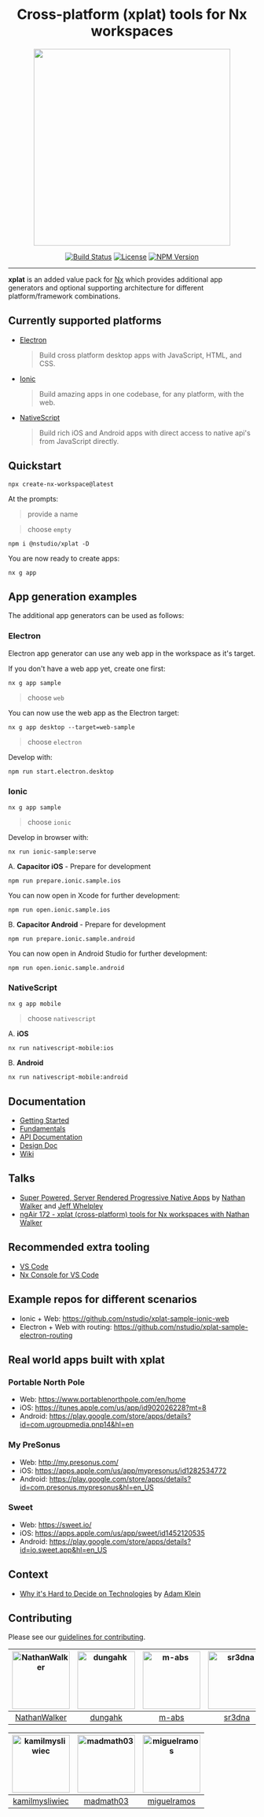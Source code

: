 <h1 align="center">Cross-platform (xplat) tools for Nx workspaces</h1>
<p align="center"><img src="https://raw.githubusercontent.com/nstudio/xplat/master/xplat-logo.png" align="center" width="400"></p>
<div align="center">

[![Build Status](https://travis-ci.org/nstudio/xplat.svg?branch=master)](https://travis-ci.org/nstudio/xplat)
[![License](https://img.shields.io/npm/l/@nstudio/schematics.svg?style=flat-square)]()
[![NPM Version](https://badge.fury.io/js/%40nstudio%2Fschematics.svg)](https://www.npmjs.com/@nstudio/schematics)

</div>
<hr>

**xplat** is an added value pack for [Nx](https://nrwl.io/nx) which provides additional app generators and optional supporting architecture for different platform/framework combinations.

## Currently supported platforms

- [Electron](https://electronjs.org/)
  > Build cross platform desktop apps with JavaScript, HTML, and CSS.
- [Ionic](https://ionicframework.com/)
  > Build amazing apps in one codebase, for any platform, with the web.
- [NativeScript](https://www.nativescript.org/)
  > Build rich iOS and Android apps with direct access to native api's from JavaScript directly.

## Quickstart

```
npx create-nx-workspace@latest
```

At the prompts:

> provide a name

> choose `empty`

```
npm i @nstudio/xplat -D
```

You are now ready to create apps:

```
nx g app
```

## App generation examples

The additional app generators can be used as follows:

### Electron

Electron app generator can use any web app in the workspace as it's target.

If you don't have a web app yet, create one first:

```
nx g app sample
```

> choose `web`

You can now use the web app as the Electron target:

```
nx g app desktop --target=web-sample
```

> choose `electron`

Develop with:

```
npm run start.electron.desktop
```

### Ionic

```
nx g app sample
```

> choose `ionic`

Develop in browser with:

```
nx run ionic-sample:serve
```

A. **Capacitor iOS** - Prepare for development

```
npm run prepare.ionic.sample.ios
```

You can now open in Xcode for further development:

```
npm run open.ionic.sample.ios
```

B. **Capacitor Android** - Prepare for development

```
npm run prepare.ionic.sample.android
```

You can now open in Android Studio for further development:

```
npm run open.ionic.sample.android
```

### NativeScript

```
nx g app mobile
```

> choose `nativescript`

A. **iOS**

```
nx run nativescript-mobile:ios
```

B. **Android**

```
nx run nativescript-mobile:android
```

## Documentation

- [Getting Started](https://nstudio.io/xplat/getting-started)
- [Fundamentals](https://nstudio.io/xplat/fundamentals)
- [API Documentation](https://nstudio.io/xplat/api)
- [Design Doc](https://t.co/z2lRxOBFAg)
- [Wiki](https://github.com/nstudio/xplat/wiki/FAQ)

## Talks

- [Super Powered, Server Rendered Progressive Native Apps](https://www.youtube.com/watch?v=EqqNexmu3Ug) by [Nathan Walker](http://github.com/NathanWalker) and [Jeff Whelpley](https://github.com/jeffwhelpley)
- [ngAir 172 - xplat (cross-platform) tools for Nx workspaces with Nathan Walker](https://www.youtube.com/watch?v=0I8D25nab5c)

## Recommended extra tooling

- [VS Code](https://code.visualstudio.com/)
- [Nx Console for VS Code](https://marketplace.visualstudio.com/items?itemName=nrwl.angular-console)

## Example repos for different scenarios

- Ionic + Web: https://github.com/nstudio/xplat-sample-ionic-web
- Electron + Web with routing: https://github.com/nstudio/xplat-sample-electron-routing

## Real world apps built with xplat

### Portable North Pole

- Web: https://www.portablenorthpole.com/en/home
- iOS: https://itunes.apple.com/us/app/id902026228?mt=8
- Android: https://play.google.com/store/apps/details?id=com.ugroupmedia.pnp14&hl=en

### My PreSonus

- Web: http://my.presonus.com/
- iOS: https://apps.apple.com/us/app/mypresonus/id1282534772
- Android: https://play.google.com/store/apps/details?id=com.presonus.mypresonus&hl=en_US

### Sweet

- Web: https://sweet.io/
- iOS: https://apps.apple.com/us/app/sweet/id1452120535
- Android: https://play.google.com/store/apps/details?id=io.sweet.app&hl=en_US

## Context

- [Why it's Hard to Decide on Technologies](https://medium.com/@adamklein_66511/why-its-hard-to-decide-on-technologies-9d67b6adf157) by [Adam Klein](https://github.com/adamkleingit)

## Contributing

Please see our [guidelines for contributing](https://github.com/nstudio/xplat/blob/master/CONTRIBUTING.md).

| [<img alt="NathanWalker" src="https://avatars2.githubusercontent.com/u/457187?v=4&s=117" width="117">](https://github.com/NathanWalker) | [<img alt="dungahk" src="https://avatars3.githubusercontent.com/u/10074819?v=4&s=117" width="117">](https://github.com/dungahk) | [<img alt="m-abs" src="https://avatars3.githubusercontent.com/u/1348705?v=4&s=117" width="117">](https://github.com/m-abs) | [<img alt="sr3dna" src="https://avatars2.githubusercontent.com/u/15936818?v=4&s=117" width="117">](https://github.com/sr3dna) | [<img alt="mbaljeetsingh" src="https://avatars0.githubusercontent.com/u/872762?v=4&s=117" width="117">](https://github.com/mbaljeetsingh) | [<img alt="dopsonbr" src="https://avatars1.githubusercontent.com/u/5340660?v=4&s=117" width="117">](https://github.com/dopsonbr) |
| :-------------------------------------------------------------------------------------------------------------------------------------: | :-----------------------------------------------------------------------------------------------------------------------------: | :------------------------------------------------------------------------------------------------------------------------: | :---------------------------------------------------------------------------------------------------------------------------: | :---------------------------------------------------------------------------------------------------------------------------------------: | :------------------------------------------------------------------------------------------------------------------------------: |
|                                             [NathanWalker](https://github.com/NathanWalker)                                             |                                              [dungahk](https://github.com/dungahk)                                              |                                             [m-abs](https://github.com/m-abs)                                              |                                              [sr3dna](https://github.com/sr3dna)                                              |                                             [mbaljeetsingh](https://github.com/mbaljeetsingh)                                             |                                             [dopsonbr](https://github.com/dopsonbr)                                              |

| [<img alt="kamilmysliwiec" src="https://avatars0.githubusercontent.com/u/23244943?v=4&s=117" width="117">](https://github.com/kamilmysliwiec) | [<img alt="madmath03" src="https://avatars3.githubusercontent.com/u/6967675?v=4&s=117" width="117">](https://github.com/madmath03) | [<img alt="miguelramos" src="https://avatars3.githubusercontent.com/u/495720?v=4&s=117" width="117">](https://github.com/miguelramos) |
| :-------------------------------------------------------------------------------------------------------------------------------------------: | :--------------------------------------------------------------------------------------------------------------------------------: | :-----------------------------------------------------------------------------------------------------------------------------------: |
|                                              [kamilmysliwiec](https://github.com/kamilmysliwiec)                                              |                                             [madmath03](https://github.com/madmath03)                                              |                                             [miguelramos](https://github.com/miguelramos)                                             |
